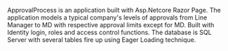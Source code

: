 ApprovalProcess is an application built with Asp.Netcore Razor Page. 
The application models a typical company's levels of approvals from Line Manager to MD with respective approval limits except for MD.
Built with Identity login, roles and access control functions. 
The database is SQL Server with several tables fire up using Eager Loading technique.
